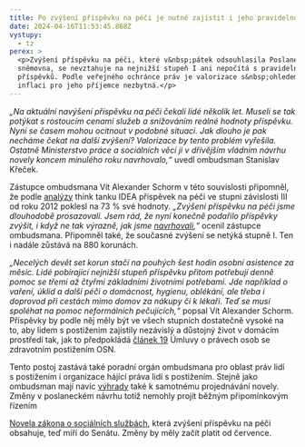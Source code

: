 ```yaml
---
title: Po zvýšení příspěvku na péči je nutné zajistit i jeho pravidelnou valorizaci
date: 2024-04-16T11:53:45.868Z
vystupy:
  - tz
perex: >
  <p>Zvýšení příspěvku na péči, které v&nbsp;pátek odsouhlasila Poslanecká
  sněmovna, se nevztahuje na nejnižší stupeň I ani nepočítá s pravidelným růstem
  příspěvků. Podle veřejného ochránce práv je valorizace s&nbsp;ohledem na
  inflaci pro jeho příjemce nezbytná.</p>
---
```

<p><em>&bdquo;Na aktuální navýšení příspěvku na péči čekali lidé několik let. Museli se tak potýkat s&nbsp;rostoucím cenami služeb a snižováním reálné hodnoty příspěvku. Nyní se časem mohou ocitnout v&nbsp;podobné situaci. Jak dlouho je pak necháme čekat na další zvýšení? Valorizace by tento problém vyřešila. Ostatně Ministerstvo práce a sociálních věcí ji v dřívějším vládním návrhu novely koncem minulého roku navrhovalo,&ldquo;</em> uvedl ombudsman Stanislav Křeček. &nbsp;</p>

<p>Zástupce ombudsmana Vít Alexander Schorm v&nbsp;této souvislosti připomněl, že podle <a href="https://idea.cerge-ei.cz/files/IDEA_Studie_05_2023_Valorizace_socialnich_davek/IDEA_Studie_05_2023_Valorizace_socialnich_davek.html">analýzy</a> think tanku IDEA příspěvek na&nbsp;péči ve&nbsp;stupni závislosti III od&nbsp;roku 2012 poklesl na&nbsp;73 % své hodnoty. <em>&bdquo;Zvýšení příspěvku na péči jsme dlouhodobě prosazovali. Jsem rád, že nyní konečně podařilo příspěvky zvýšit, i když ne tak výrazně, jak jsme </em><a href="https://www.ochrance.cz/aktualne/pro_lidi_s_postizenim_je_zvyseni_prispevku_na_peci_nezbytnou_podminkou_aby_mohli_vest_dustojny_a_plnohodnotny_zivot_upozornuje_zastupce_ombudsmana/"><em>navrhovali</em></a><em>,&ldquo;</em> ocenil zástupce ombudsmana. Připomněl také, že současné zvýšení se netýká stupně I. Ten i nadále zůstává na 880 korunách.</p>

<p><em>&bdquo;Necelých devět set korun stačí na pouhých šest hodin osobní asistence za měsíc. Lidé pobírající nejnižší stupeň příspěvku přitom potřebují denně pomoc se třemi až čtyřmi základními životními potřebami. Jde například o vaření, úklid a další péči o domácnost, hygienu, oblékání, ale třeba i doprovod při cestách mimo domov za nákupy či k&nbsp;lékaři. Teď se musí spoléhat na pomoc neformálních pečujících,&ldquo;</em> popsal Vít Alexander Schorm. Příspěvky by podle něj měly být ve všech stupních dostatečně vysoké na to, aby lidem s postižením zajistily nezávislý a důstojný život v domácím prostředí tak, jak to předpokládá <a href="https://www.zakonyprolidi.cz/ms/2010-10#f5512004">článek 19</a> Úmluvy o právech osob se zdravotním postižením OSN.</p>

<p>Tento postoj zastává také poradní orgán ombudsmana pro oblast práv lidí s&nbsp;postižením i organizace hájící práva lidí s&nbsp;postižením. Stejně jako ombudsman mají navíc <a href="https://nrzp.cz/2024/04/12/informace-c-32-2024-tisk-605-schvalen-zvyseni-pnp-v-i-stupni-nebude/">výhrady</a> také k samotnému projednávání novely. Změny v&nbsp;poslaneckém návrhu totiž nemohly projít běžným připomínkovým řízením</p>

<p><a href="https://www.psp.cz/sqw/historie.sqw?o=9&amp;t=605">Novela zákona o sociálních službách</a>, která zvýšení příspěvku na péči obsahuje, teď míří do Senátu. Změny by měly začít platit od července.</p>
